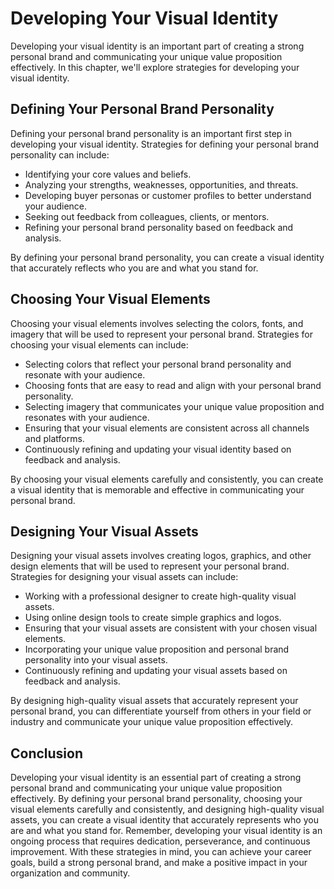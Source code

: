 Developing Your Visual Identity
=================================================================================

Developing your visual identity is an important part of creating a strong personal brand and communicating your unique value proposition effectively. In this chapter, we'll explore strategies for developing your visual identity.

Defining Your Personal Brand Personality
----------------------------------------

Defining your personal brand personality is an important first step in developing your visual identity. Strategies for defining your personal brand personality can include:

* Identifying your core values and beliefs.
* Analyzing your strengths, weaknesses, opportunities, and threats.
* Developing buyer personas or customer profiles to better understand your audience.
* Seeking out feedback from colleagues, clients, or mentors.
* Refining your personal brand personality based on feedback and analysis.

By defining your personal brand personality, you can create a visual identity that accurately reflects who you are and what you stand for.

Choosing Your Visual Elements
-----------------------------

Choosing your visual elements involves selecting the colors, fonts, and imagery that will be used to represent your personal brand. Strategies for choosing your visual elements can include:

* Selecting colors that reflect your personal brand personality and resonate with your audience.
* Choosing fonts that are easy to read and align with your personal brand personality.
* Selecting imagery that communicates your unique value proposition and resonates with your audience.
* Ensuring that your visual elements are consistent across all channels and platforms.
* Continuously refining and updating your visual identity based on feedback and analysis.

By choosing your visual elements carefully and consistently, you can create a visual identity that is memorable and effective in communicating your personal brand.

Designing Your Visual Assets
----------------------------

Designing your visual assets involves creating logos, graphics, and other design elements that will be used to represent your personal brand. Strategies for designing your visual assets can include:

* Working with a professional designer to create high-quality visual assets.
* Using online design tools to create simple graphics and logos.
* Ensuring that your visual assets are consistent with your chosen visual elements.
* Incorporating your unique value proposition and personal brand personality into your visual assets.
* Continuously refining and updating your visual assets based on feedback and analysis.

By designing high-quality visual assets that accurately represent your personal brand, you can differentiate yourself from others in your field or industry and communicate your unique value proposition effectively.

Conclusion
----------

Developing your visual identity is an essential part of creating a strong personal brand and communicating your unique value proposition effectively. By defining your personal brand personality, choosing your visual elements carefully and consistently, and designing high-quality visual assets, you can create a visual identity that accurately represents who you are and what you stand for. Remember, developing your visual identity is an ongoing process that requires dedication, perseverance, and continuous improvement. With these strategies in mind, you can achieve your career goals, build a strong personal brand, and make a positive impact in your organization and community.
